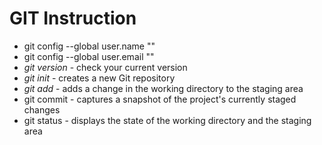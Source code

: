 # GIT Instruction

* git config --global user.name "" 
* git config --global user.email "" 
* *git version* - check your current version
* *git init* - creates a new Git repository
* *git add* - adds a change in the working directory to the staging area
* git commit - captures a snapshot of the project's currently staged changes
* git status - displays the state of the working directory and the staging area
